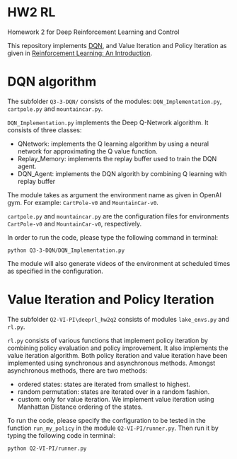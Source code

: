 # HW2 RL
Homework 2 for Deep Reinforcement Learning and Control

This repository implements [DQN](https://www.cs.toronto.edu/~vmnih/docs/dqn.pdf), and Value Iteration and Policy Iteration as given in [Reinforcement Learning: An Introduction](http://incompleteideas.net/book/bookdraft2017nov5.pdf).

# DQN algorithm
The subfolder `Q3-3-DQN/` consists of the modules: `DQN_Implementation.py`, `cartpole.py` and `mountaincar.py`.

`DQN_Implementation.py` implements the Deep Q-Network algorithm. It consists of three classes:

- QNetwork: implements the Q learning algorithm by using a neural network for
approximating the Q value function.
- Replay_Memory: implements the replay buffer used to train the DQN agent.
- DQN_Agent: implements the DQN algorith by combining Q learning with replay buffer

The module takes as argument the environment name as given in OpenAI gym. For example: `CartPole-v0` and `MountainCar-v0`.

`cartpole.py` and `mountaincar.py` are the configuration files for environments `CartPole-v0` and `MountainCar-v0`, respectively.

In order to run the code, please type the following command in terminal:
```
python Q3-3-DQN/DQN_Implementation.py
```

The module will also generate videos of the environment at scheduled times as specified in the configuration.

# Value Iteration and Policy Iteration

The subfolder `Q2-VI-PI\deeprl_hw2q2` consists of modules `lake_envs.py` and `rl.py`.

`rl.py` consists of various functions that implement policy iteration by combining policy evaluation and policy improvement. It also implements the value iteration algorithm. Both policy iteration and value iteration have been implemented using synchronous and asynchronous methods. Amongst asynchronous methods, there are two methods: 
- ordered states: states are iterated from smallest to highest.
- random permutation: states are iterated over in a random fashion.
- custom: only for value iteration. We implement value iteration using Manhattan Distance ordering of the states.

To run the code, please specify the configuration to be tested in the function `run_my_policy` in the module `Q2-VI-PI/runner.py`. Then run it by typing the following code in terminal:
```
python Q2-VI-PI/runner.py
```
